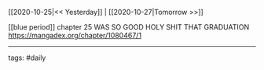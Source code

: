 [[2020-10-25|<< Yesterday]] | [[2020-10-27|Tomorrow >>]]

[[blue period]] chapter 25 WAS SO GOOD HOLY SHIT THAT GRADUATION https://mangadex.org/chapter/1080467/1

___
tags: #daily